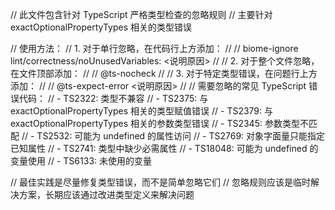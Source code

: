 // 此文件包含针对 TypeScript 严格类型检查的忽略规则
// 主要针对 exactOptionalPropertyTypes 相关的类型错误

// 使用方法：
// 1. 对于单行忽略，在代码行上方添加：
//    // biome-ignore lint/correctness/noUnusedVariables: <说明原因>
//
// 2. 对于整个文件忽略，在文件顶部添加：
//    // @ts-nocheck
//
// 3. 对于特定类型错误，在问题行上方添加：
//    // @ts-expect-error <说明原因>
//
// 需要忽略的常见 TypeScript 错误代码：
// - TS2322: 类型不兼容
// - TS2375: 与 exactOptionalPropertyTypes 相关的类型赋值错误
// - TS2379: 与 exactOptionalPropertyTypes 相关的参数类型错误
// - TS2345: 参数类型不匹配
// - TS2532: 可能为 undefined 的属性访问
// - TS2769: 对象字面量只能指定已知属性
// - TS2741: 类型中缺少必需属性
// - TS18048: 可能为 undefined 的变量使用
// - TS6133: 未使用的变量

// 最佳实践是尽量修复类型错误，而不是简单忽略它们
// 忽略规则应该是临时解决方案，长期应该通过改进类型定义来解决问题